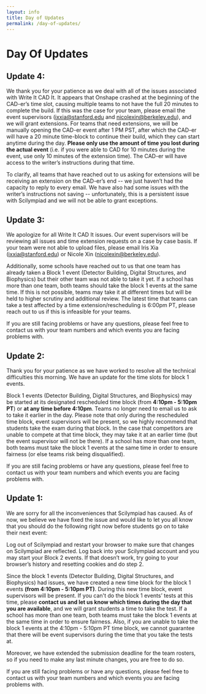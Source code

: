 ```yaml
---
layout: info
title: Day of Updates
permalink: /day-of-updates/
---
```


# Day Of Updates

## Update 4:
We thank you for your patience as we deal with all of the issues associated with Write It CAD It. It appears that Onshape crashed at the beginning of the CAD-er’s time slot, causing multiple teams to not have the full 20 minutes to complete the build. If this was the case for your team, please email the event supervisors (ixxia@stanford.edu and nicolexin@berkeley.edu), and we will grant extensions. For teams that need extensions, we will be manually opening the CAD-er event after 1 PM PST, after which the CAD-er will have a 20 minute time-block to continue their build, which they can start anytime during the day. **Please only use the amount of time you lost during the actual event** (i.e. if you were able to CAD for 10 minutes during the event, use only 10 minutes of the extension time). The CAD-er will have access to the writer’s instructions during that time.

To clarify, all teams that have reached out to us asking for extensions will be receiving an extension on the CAD-er’s end -- we just haven’t had the capacity to reply to every email. We have also had some issues with the writer’s instructions not saving -- unfortunately, this is a persistent issue with Scilympiad and we will not be able to grant exceptions.

## Update 3:
We apologize for all Write It CAD It issues. Our event supervisors will be reviewing all issues and time extension requests on a case by case basis. If your team were not able to upload files, please email Iris Xia (ixxia@stanford.edu) or Nicole Xin (nicolexin@berkeley.edu).

Additionally, some schools have reached out to us that one team has already taken a Block 1 event (Detector Building, Digital Structures, and Biophysics) but their other team was not able to take it yet. If a school has more than one team, both teams should take the block 1 events at the same time. If this is not possible, teams may take it at different times but will be held to higher scrutiny and additional review. The latest time that teams can take a test affected by a time extension/rescheduling is 6:00pm PT, please reach out to us if this is infeasible for your teams.

If you are still facing problems or have any questions, please feel free to contact us with your team numbers and which events you are facing problems with.


## Update 2:
Thank you for your patience as we have worked to resolve all the technical difficulties this morning. We have an update for the time slots for block 1 events.

Block 1 events (Detector Building, Digital Structures, and Biophysics) may be started at its designated rescheduled time block (from **4:10pm - 5:10pm PT**) or **at any time before 4:10pm**. Teams no longer need to email us to ask to take it earlier in the day. Please note that only during the rescheduled time block, event supervisors will be present, so we highly recommend that students take the exam during that block. In the case that competitors are unable to compete at that time block, they may take it at an earlier time (but the event supervisor will not be there). If a school has more than one team, both teams must take the block 1 events at the same time in order to ensure fairness (or else teams risk being disqualified). 

If you are still facing problems or have any questions, please feel free to contact us with your team numbers and which events you are facing problems with.

## Update 1:
We are sorry for all the inconveniences that Scilympiad has caused. As of now, we believe we have fixed the issue and would like to let you all know that you should do the following right now before students go on to take their next event:

Log out of Scilympiad and restart your browser to make sure that changes on Scilympiad are reflected.
Log back into your Scilympiad account and you may start your Block 2 events.
If that doesn’t work, try going to your browser’s history and resetting cookies and do step 2.

Since the block 1 events (Detector Building, Digital Structures, and Biophysics) had issues, we have created a new time block for the block 1 events **(from 4:10pm - 5:10pm PT)**. During this new time block, event supervisors will be present. If you can't do the block 1 events’ tests at this time, please **contact us and let us know which times during the day that you are available**, and we will grant students a time to take the test. If a school has more than one team, both teams must take the block 1 events at the same time in order to ensure fairness. Also, if you are unable to take the block 1 events at the 4:10pm - 5:10pm PT time block, we cannot guarantee that there will be event supervisors during the time that you take the tests at.

Moreover, we have extended the submission deadline for the team rosters, so if you need to make any last minute changes, you are free to do so.

If you are still facing problems or have any questions, please feel free to contact us with your team numbers and which events you are facing problems with.

